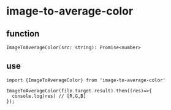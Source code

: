 # image-to-average-color

## function
```
ImageToAverageColor(src: string): Promise<number>
```

## use
```
import {ImageToAverageColor} from 'image-to-average-color'

ImageToAverageColor(file.target.result).then((res)=>{
  console.log(res) // [R,G,B]
});

```
